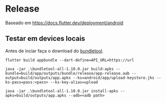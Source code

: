 # Release

Baseado em https://docs.flutter.dev/deployment/android

## Testar em devices locais

Antes de inciar faça o download do [bundletool](https://github.com/google/bundletool/releases/latest).

```
flutter build appbundle --dart-define=API_URL=https://url

java -jar .\bundletool-all-1.10.0.jar build-apks --bundle=build/app/outputs/bundle/release/app-release.aab --output=build/outputs/app.apks --ks=android/app/upload-keystore.jks --ks-pass=pass:<pass> --ks-key-alias=upload

java -jar .\bundletool-all-1.10.0.jar install-apks --apks=build/outputs/app.apks --adb=<adb path>
```
